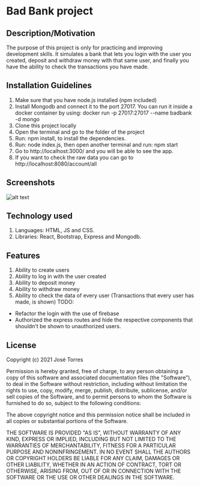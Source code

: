 # Bad Bank project

## Description/Motivation
The purpose of this project is only for practicing and improving development skills. It simulates a bank that lets you login with the user you created, deposit and withdraw money with that same user, and finally you have the ability to check the transactions you have made.

## Installation Guidelines
1. Make sure that you have node.js installed (npm included)
2. Install Mongodb and connect it to the port 27017. You can run it inside a docker container by using: docker run -p 27017:27017 --name badbank  -d mongo
3. Clone this project locally
4. Open the terminal and go to the folder of the project
5. Run: npm install, to install the dependencies.
6. Run: node index.js, then open another terminal and run: npm start
7. Go to http://localhost:3000/ and you will be able to see the app.
8. If you want to check the raw data you can go to http://localhost:8080/account/all

## Screenshots
![alt text](https://drive.google.com/file/d/1GQxqSZsbiKl81lnurPghdG8WX2v8STgF/view?usp=sharing)

## Technology used
1. Languages: HTML, JS and CSS.
2. Libraries: React, Bootstrap, Express and Mongodb.

## Features
1. Ability to create users
2. Ability to log in with the user created
3. Ability to deposit money
4. Ability to withdraw money
5. Ability to check the data of every user (Transactions that every user has made, is shown)
TODO: 
- Refactor the login with the use of firebase
- Authorized the express routes and hide the respective components that shouldn't be shown to unauthorized users.

## License
Copyright (c) 2021 José Torres

Permission is hereby granted, free of charge, to any person obtaining a copy of this software and associated documentation files (the "Software"), to deal in the Software without restriction, including without limitation the rights to use, copy, modify, merge, publish, distribute, sublicense, and/or sell copies of the Software, and to permit persons to whom the Software is furnished to do so, subject to the following conditions:

The above copyright notice and this permission notice shall be included in all copies or substantial portions of the Software.

THE SOFTWARE IS PROVIDED "AS IS", WITHOUT WARRANTY OF ANY KIND, EXPRESS OR IMPLIED, INCLUDING BUT NOT LIMITED TO THE WARRANTIES OF MERCHANTABILITY, FITNESS FOR A PARTICULAR PURPOSE AND NONINFRINGEMENT. IN NO EVENT SHALL THE AUTHORS OR COPYRIGHT HOLDERS BE LIABLE FOR ANY CLAIM, DAMAGES OR OTHER LIABILITY, WHETHER IN AN ACTION OF CONTRACT, TORT OR OTHERWISE, ARISING FROM, OUT OF OR IN CONNECTION WITH THE SOFTWARE OR THE USE OR OTHER DEALINGS IN THE SOFTWARE.
